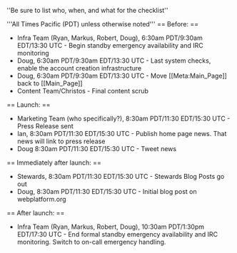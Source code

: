 ''Be sure to list who, when, and what for the checklist''

'''All Times Pacific (PDT) unless otherwise noted'''
== Before: ==
* Infra Team (Ryan, Markus, Robert, Doug), 6:30am PDT/9:30am EDT/13:30 UTC - Begin standby emergency availability and IRC monitoring
* Doug, 6:30am PDT/9:30am EDT/13:30 UTC - Last system checks, enable the account creation infrastructure
* Doug, 6:30am PDT/9:30am EDT/13:30 UTC - Move [[Meta:Main_Page]] back to [[Main_Page]]
* Content Team/Christos - Final content scrub

== Launch: ==

* Marketing Team (who specifically?), 8:30am PDT/11:30 EDT/15:30 UTC - Press Release sent
* Ian, 8:30am PDT/11:30 EDT/15:30 UTC - Publish home page news. That news will link to press release
* Doug 8:30am PDT/11:30 EDT/15:30 UTC - Tweet news

== Immediately after launch: == 

* Stewards, 8:30am PDT/11:30 EDT/15:30 UTC - Stewards Blog Posts go out
* Doug, 8:30am PDT/11:30 EDT/15:30 UTC - Initial blog post on webplatform.org

== After launch: ==
* Infra Team (Ryan, Markus, Robert, Doug), 10:30am PDT/1:30pm EDT/17:30 UTC - End formal standby emergency availability and IRC monitoring.  Switch to on-call emergency handling.